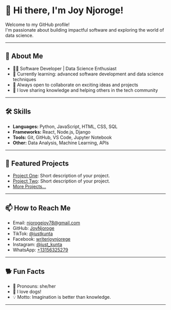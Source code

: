 # 👋 Hi there, I'm Joy Njoroge!

Welcome to my GitHub profile!  
I'm passionate about building impactful software and exploring the world of data science.

---

## 🚀 About Me

- 👩‍💻 Software Developer | Data Science Enthusiast
- 🌱 Currently learning: advanced software development and data science techniques
- 🤝 Always open to collaborate on exciting ideas and projects
- 📝 I love sharing knowledge and helping others in the tech community

---

## 🛠️ Skills

- **Languages:** Python, JavaScript, HTML, CSS, SQL
- **Frameworks:** React, Node.js, Django
- **Tools:** Git, GitHub, VS Code, Jupyter Notebook
- **Other:** Data Analysis, Machine Learning, APIs

---

## 🌟 Featured Projects

- [Project One](https://github.com/JoyNjoroge/ProjectOne): Short description of your project.
- [Project Two](https://github.com/JoyNjoroge/ProjectTwo): Short description of your project.
- [More Projects...](https://github.com/JoyNjoroge?tab=repositories)

---

## 📫 How to Reach Me

- Email: njorogejoy78@gmail.com
- GitHub: [JoyNjoroge](https://github.com/JoyNjoroge)
- TikTok: [@justkunta](https://www.tiktok.com/@justkunta)
- Facebook: [writerjoynjorege](https://facebook.com/writerjoynjorege)
- Instagram: [@just_kunta](https://instagram.com/just_kunta)
- WhatsApp: [+13156325279](https://wa.me/+254795776445)

---

## 🐕 Fun Facts

- 👩 Pronouns: she/her
- 🐶 I love dogs!
- 💡 Motto: Imagination is better than knowledge.

---

<!--
**JoyNjoroge/JoyNjoroge** is a ✨ special ✨ repository because its `README.md` appears on your GitHub profile.
You can click the Preview link to take a look at your changes.
-->
